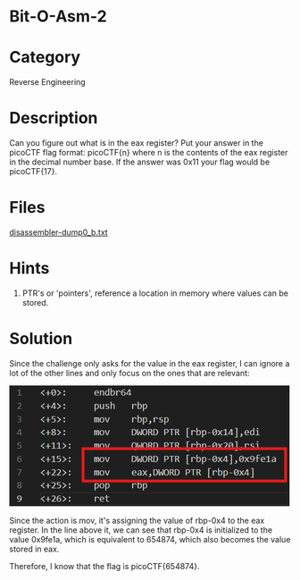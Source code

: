 # Bit-O-Asm-2
# Category
Reverse Engineering
# Description
Can you figure out what is in the eax register? Put your answer in the picoCTF flag format: picoCTF{n} where n is the contents of the eax register in the decimal number base. If the answer was 0x11 your flag would be picoCTF{17}.
# Files
[disassembler-dump0_b.txt](disassembler-dump0_b.txt)
# Hints
1. PTR's or 'pointers', reference a location in memory where values can be stored.
# Solution
Since the challenge only asks for the value in the eax register, I can ignore a lot of the other lines and only focus on the ones that are relevant:

![alt text](image.png)

Since the action is mov, it's assigning the value of rbp-0x4 to the eax register. In the line above it, we can see that rbp-0x4 is initialized to the value 0x9fe1a, which is equivalent to 654874, which also becomes the value stored in eax.

Therefore, I know that the flag is picoCTF{654874}.